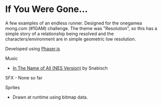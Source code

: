 # If You Were Gone...


A few examples of an endless runner.  Designed for the onegamea mong.com (#1GAM) challenge.  The theme was "Resolution", so this has a simple story of a relationship being resolved and the characters/environment are in simple geometric low resolution.

Developed using [Phaser.js](http://phaser.io)

Music

*  [In The Name of All (NES Version)](http://opengameart.org/content/in-the-name-of-all-nes-version) by Snabisch

SFX - None so far

Sprites

* Drawn at runtime using bitmap data.
  
